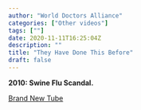 ```yaml
---
author: "World Doctors Alliance"
categories: ["Other videos"]
tags: [""]
date: 2020-11-11T16:25:04Z
description: ""
title: "They Have Done This Before"
draft: false
---
```


**2010: Swine Flu Scandal.**  

[Brand New Tube](https://brandnewtube.com/watch/GKWOUNpQXg7OLSZ)